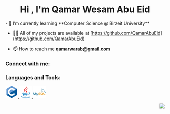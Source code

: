 <h1 align="center">Hi , I'm Qamar Wesam Abu Eid</h1>
- 🌱 I’m currently learning **Computer Science @ Birzeit University**

- 👨‍💻 All of my projects are available at [https://github.com/QamarAbuEid](https://github.com/QamarAbuEid)

- 📫 How to reach me **qamarwarab@gmail.com**

<h3 align="left">Connect with me:</h3>
<p align="left">
</p>

<h3 align="left">Languages and Tools:</h3>
<p align="left"> <a href="https://www.cprogramming.com/" target="_blank" rel="noreferrer"> <img src="https://raw.githubusercontent.com/devicons/devicon/master/icons/c/c-original.svg" alt="c" width="40" height="40"/> </a> <a href="https://www.java.com" target="_blank" rel="noreferrer"> <img src="https://raw.githubusercontent.com/devicons/devicon/master/icons/java/java-original.svg" alt="java" width="40" height="40"/> </a> <a href="https://www.mysql.com/" target="_blank" rel="noreferrer"> <img src="https://raw.githubusercontent.com/devicons/devicon/master/icons/mysql/mysql-original-wordmark.svg" alt="mysql" width="40" height="40"/> </a> </p> 


<img align="right" height="150" src="https://camo.githubusercontent.com/7f54641ec3f01cda590a50afaca3574dd2353259cd3106677a184ac67a7ea2ca/68747470733a2f2f6d65646961312e74656e6f722e636f6d2f6d2f5f444f426a6e477370594141414141432f636f64652d636f64696e672e676966" data-canonical-src="https://media1.tenor.com/m/_DOBjnGspYAAAAAC/code-coding.gif" style="max-width: 100%; display: inline-block;" class="rich-diff-level-one" data-target="animated-image.originalImage">
